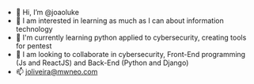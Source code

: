 - 👋 Hi, I’m @joaoluke
- 👀 I am interested in learning as much as I can about information technology
- 🌱 I'm currently learning python applied to cybersecurity, creating tools for pentest
- 💞️ I am looking to collaborate in cybersecurity, Front-End programming (Js and ReactJS) and Back-End (Python and Django)
- 📫 joliveira@mwneo.com

<!---
joaoluke/joaoluke is a ✨ special ✨ repository because its `README.md` (this file) appears on your GitHub profile.
You can click the Preview link to take a look at your changes.
--->
